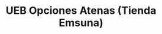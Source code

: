 ---
title: "UEB Opciones Atenas (Tienda Emsuna)"
url: /ciudad-de-matanzas/ueb-opciones-atenas-tienda-emsuna/
shop: Kiosk
---